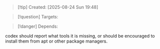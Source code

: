 
>[!tip] Created: [2025-08-24 Sun 19:48]

>[!question] Targets: 

>[!danger] Depends: 

codex should report what tools it is missing, or should be encouraged to install them from apt or other package managers.